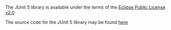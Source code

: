 The JUnit 5 library is available under the terms of the [Eclipse Public License v2.0](https://github.com/junit-team/junit5/blob/main/LICENSE.md)

The source code for the JUnit 5 library may be found [here](https://github.com/junit-team/junit5/)